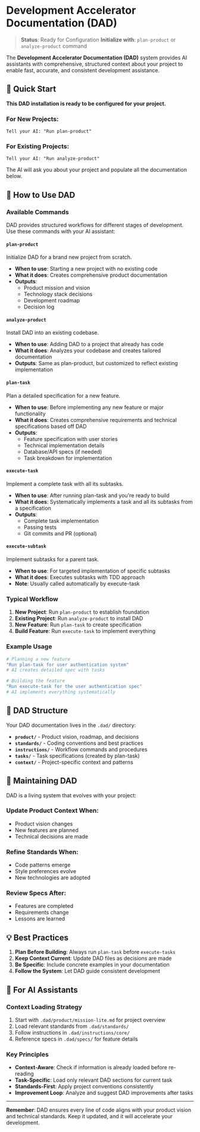 # Development Accelerator Documentation (DAD)

> **Status**: Ready for Configuration
> **Initialize with**: `plan-product` or `analyze-product` command

The **Development Accelerator Documentation (DAD)** system provides AI assistants with comprehensive, structured context about your project to enable fast, accurate, and consistent development assistance.

## 🚀 Quick Start

**This DAD installation is ready to be configured for your project.**

### For New Projects:
```
Tell your AI: "Run plan-product"
```

### For Existing Projects:
```
Tell your AI: "Run analyze-product"
```

The AI will ask you about your project and populate all the documentation below.

## 🎯 How to Use DAD

### Available Commands

DAD provides structured workflows for different stages of development. Use these commands with your AI assistant:

#### **`plan-product`**

Initialize DAD for a brand new project from scratch.

- **When to use**: Starting a new project with no existing code
- **What it does**: Creates comprehensive product documentation
- **Outputs**:
  - Product mission and vision
  - Technology stack decisions
  - Development roadmap
  - Decision log

#### **`analyze-product`**

Install DAD into an existing codebase.

- **When to use**: Adding DAD to a project that already has code
- **What it does**: Analyzes your codebase and creates tailored documentation
- **Outputs**: Same as plan-product, but customized to reflect existing implementation

#### **`plan-task`**

Plan a detailed specification for a new feature.

- **When to use**: Before implementing any new feature or major functionality
- **What it does**: Creates comprehensive requirements and technical specifications based off DAD
- **Outputs**:
  - Feature specification with user stories
  - Technical implementation details
  - Database/API specs (if needed)
  - Task breakdown for implementation

#### **`execute-task`**

Implement a complete task with all its subtasks.

- **When to use**: After running plan-task and you're ready to build
- **What it does**: Systematically implements a task and all its subtasks from a specification
- **Outputs**:
  - Complete task implementation
  - Passing tests
  - Git commits and PR (optional)

#### **`execute-subtask`**

Implement subtasks for a parent task.

- **When to use**: For targeted implementation of specific subtasks
- **What it does**: Executes subtasks with TDD approach
- **Note**: Usually called automatically by execute-task

### Typical Workflow

1. **New Project**: Run `plan-product` to establish foundation
2. **Existing Project**: Run `analyze-product` to install DAD
3. **New Feature**: Run `plan-task` to create specification
4. **Build Feature**: Run `execute-task` to implement everything

### Example Usage

```bash
# Planning a new feature
"Run plan-task for user authentication system"
# AI creates detailed spec with tasks

# Building the feature
"Run execute-task for the user authentication spec"
# AI implements everything systematically
```

## 📁 DAD Structure

Your DAD documentation lives in the `.dad/` directory:

- **`product/`** - Product vision, roadmap, and decisions
- **`standards/`** - Coding conventions and best practices
- **`instructions/`** - Workflow commands and procedures
- **`tasks/`** - Task specifications (created by plan-task)
- **`context/`** - Project-specific context and patterns

## 🔄 Maintaining DAD

DAD is a living system that evolves with your project:

### Update Product Context When:

- Product vision changes
- New features are planned
- Technical decisions are made

### Refine Standards When:

- Code patterns emerge
- Style preferences evolve
- New technologies are adopted

### Review Specs After:

- Features are completed
- Requirements change
- Lessons are learned

## 💡 Best Practices

1. **Plan Before Building**: Always run `plan-task` before `execute-tasks`
2. **Keep Context Current**: Update DAD files as decisions are made
3. **Be Specific**: Include concrete examples in your documentation
4. **Follow the System**: Let DAD guide consistent development

## 🤖 For AI Assistants

### Context Loading Strategy

1. Start with `.dad/product/mission-lite.md` for project overview
2. Load relevant standards from `.dad/standards/`
3. Follow instructions in `.dad/instructions/core/`
4. Reference specs in `.dad/specs/` for feature details

### Key Principles

- **Context-Aware**: Check if information is already loaded before re-reading
- **Task-Specific**: Load only relevant DAD sections for current task
- **Standards-First**: Apply project conventions consistently
- **Improvement Loop**: Analyze and suggest DAD improvements after tasks

---

**Remember**: DAD ensures every line of code aligns with your product vision and technical standards. Keep it updated, and it will accelerate your development.
